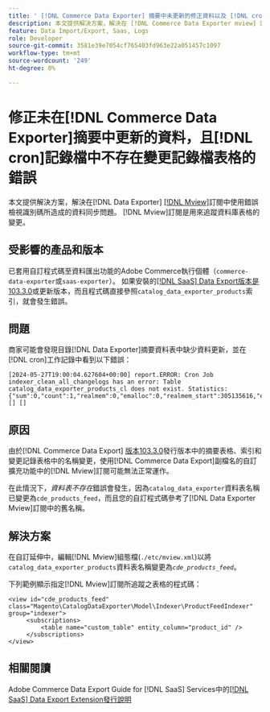 ```yaml
---
title: ' [!DNL Commerce Data Exporter] 摘要中未更新的修正資料以及 [!DNL cron] 記錄檔中changelog資料表的錯誤不存在'
description: 本文提供解決方案，解決在 [!DNL Commerce Data Exporter mview] 訂閱中使用錯誤檢視識別碼所導致的資料同步問題。
feature: Data Import/Export, Saas, Logs
role: Developer
source-git-commit: 3581e39e7054cf765403fd963e22a051457c1097
workflow-type: tm+mt
source-wordcount: '249'
ht-degree: 0%

---
```


# 修正未在[!DNL Commerce Data Exporter]摘要中更新的資料，且[!DNL cron]記錄檔中不存在變更記錄檔表格的錯誤

本文提供解決方案，解決在[!DNL Data Exporter] [[!DNL Mview]](https://developer.adobe.com/commerce/php/development/components/indexing/#mview)訂閱中使用錯誤檢視識別碼所造成的資料同步問題。 [!DNL Mview]訂閱是用來追蹤資料庫表格的變更。

## 受影響的產品和版本

已套用自訂程式碼至資料匯出功能的Adobe Commerce執行個體（`commerce-data-exporter`或`saas-exporter`）。 如果安裝的[[!DNL SaaS] Data Export版本是103.3.0](https://experienceleague.adobe.com/en/docs/commerce-merchant-services/saas-data-export/release-notes#release-6)或更新版本，而且程式碼直接參照`catalog_data_exporter_products`索引，就會發生錯誤。

## 問題

商家可能會發現目錄[!DNL Data Exporter]摘要資料表中缺少資料更新，並在[!DNL cron]工作記錄中看到以下錯誤：

```
[2024-05-27T19:00:04.627604+00:00] report.ERROR: Cron Job indexer_clean_all_changelogs has an error: Table catalog_data_exporter_products_cl does not exist. Statistics: {"sum":0,"count":1,"realmem":0,"emalloc":0,"realmem_start":305135616,"emalloc_start":283210384} [] [] 
```

## 原因

由於[!DNL Commerce Data Export] [版本103.3.0](https://experienceleague.adobe.com/en/docs/commerce-merchant-services/saas-data-export/release-notes#release-9)發行版本中的摘要表格、索引和變更記錄表格中的名稱變更，使用[!DNL Commerce Data Export]副檔名的自訂擴充功能中的[!DNL Mview]訂閱可能無法正常運作。

在此情況下，*資料表不存在*&#x200B;錯誤會發生，因為`catalog_data_exporter`資料表名稱已變更為`cde_products_feed`，而且您的自訂程式碼參考了[!DNL Data Exporter Mview]訂閱中的舊名稱。

## 解決方案

在自訂延伸中，編輯[!DNL Mview]組態檔(```./etc/mview.xml```)以將`catalog_data_exporter_products`資料表名稱變更為&#x200B;*`cde_products_feed`*。

下列範例顯示指定[!DNL Mview]訂閱所追蹤之表格的程式碼：

```
<view id="cde_products_feed" class="Magento\CatalogDataExporter\Model\Indexer\ProductFeedIndexer" group="indexer">
     <subscriptions>
         <table name="custom_table" entity_column="product_id" />
     </subscriptions>
</view>
```

## 相關閱讀

Adobe Commerce Data Export Guide for [!DNL SaaS] Services中的[[!DNL SaaS] Data Export Extension發行說明](https://experienceleague.adobe.com/en/docs/commerce-merchant-services/saas-data-export/release-notes)
